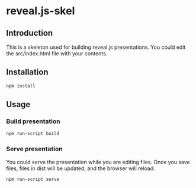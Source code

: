 # reveal.js-skel

## Introduction

This is a skeleton used for building reveal.js presentations.
You could edit the src/index.html file with your contents.

## Installation

```bash
npm install
```

## Usage

### Build presentation

```bash
npm run-script build
```

### Serve presentation

You could serve the presentation while you are editing files.
Once you save files, files in dist will be updated, and the browser will reload.

```bash
npm run-script serve
```
